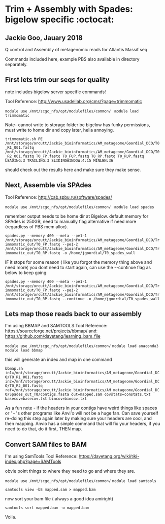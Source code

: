 # Trim + Assembly with Spades: bigelow specific :octocat:
## Jackie Goo, Jauary 2018 

Q control and Assembly of metagenomic reads for Atlantis Massif seq

Commands included here, example PBS also available in directory separately. 

## First lets trim our seqs for quality 
note includes bigelow server specific commands! 

Tool Reference:  http://www.usadellab.org/cms/?page=trimmomatic

```module use /mnt/scgc_nfs/opt/modulefiles/common/ ```
```module load trimmomatic```

Note- cannot write to storage folder bc bigelow has funky permissions, must write to home dir and copy later, hella annoying. 

```trimmomatic.sh PE /mnt/storage/orcutt/Jackie_bioinformatics/AM_metageome/Goordial_DCO/T0_R1_001.fastq /mnt/storage/orcutt/Jackie_bioinformatics/AM_metageome/Goordial_DCO/T0_R2_001.fastq T0_FP.fastq T0_FUP.fastq T0_RP.fastq T0_RUP.fastq  LEADING:3 TRAILING:3 SLIDINGWINDOW:4:15 MINLEN:36 ```

should check out the results here and make sure they make sense. 


## Next, Assemble via SPAdes
Tool Reference: http://cab.spbu.ru/software/spades/


```module use /mnt/scgc_nfs/opt/modulefiles/common/ ```
```module load spades```

remember output needs to be home dir at Bigelow.
default memory for SPAdes is 250GB, need to manually flag alternative if need more (regardless of PBS mem alloc). 

```spades.py --memory 400 --meta --pe1-1 /mnt/storage/orcutt/Jackie_bioinformatics/AM_metageome/Goordial_DCO/Trimmomatic_out/T0_FP.fastq --pe1-2 /mnt/storage/orcutt/Jackie_bioinformatics/AM_metageome/Goordial_DCO/Trimmomatic_out/T0_RP.fastq -o /home/jgoordial/T0_spades_wall```

IF it stops for some reason ( like you forgot the memory thing above and need more) you dont need to start again, can use the --continue flag as below to keep going 

```spades.py --memory 400 --meta --pe1-1 /mnt/storage/orcutt/Jackie_bioinformatics/AM_metageome/Goordial_DCO/Trimmomatic_out/T0_FP.fastq --pe1-2 /mnt/storage/orcutt/Jackie_bioinformatics/AM_metageome/Goordial_DCO/Trimmomatic_out/T0_RP.fastq --continue -o /home/jgoordial/T0_spades_wall```

## Lets map those reads back to our assembly


I'm using BBMAP and SAMTOOLS
Tool Reference: https://sourceforge.net/projects/bbmap/
and: https://github.com/davetang/learning_bam_file


```module use /mnt/scgc_nfs/opt/modulefiles/common/```
```module load anaconda3```
```module load bbmap```

this will generate an index and map in one command 

```bbmap.sh in1=/mnt/storage/orcutt/Jackie_bioinformatics/AM_metageome/Goordial_DCO/T0_R1_001.fastq in2=/mnt/storage/orcutt/Jackie_bioinformatics/AM_metageome/Goordial_DCO/T0_R2_001.fastq ref=/mnt/storage/orcutt/Jackie_bioinformatics/AM_metageome/Goordial_DCO/Spades_out_T0/contigs.fasta out=mapped.sam covstats=constats.txt basecov=basecov.txt bincov=bincov.txt```

As a fun note - if the headers in your contigs have weird things like spaces or "+"s other programs like Anvi'o will not be a huge fan. Can save yourself re-doing this step again later by making sure your headers are cool, and then mapping. Anvio has a simple command that will fix your headers, if you need to do that, do it first, THEN map. 

## Convert SAM files to BAM

I'm using SamTools
Tool Reference: https://davetang.org/wiki/tiki-index.php?page=SAMTools

obvie point things to where they need to go and where they are. 

```module use /mnt/scgc_nfs/opt/modulefiles/common/```
```module load samtools```

```samtools view -bS mapped.sam > mapped.bam```

now sort your bam file ( always a good idea amiright) 

```samtools sort mapped.bam -o mapped.bam``` 




Voila. 


